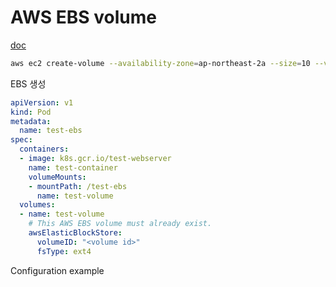 
# AWS EBS volume

[doc](https://kubernetes.io/docs/concepts/storage/volumes/#awselasticblockstore)

```bash
aws ec2 create-volume --availability-zone=ap-northeast-2a --size=10 --volume-type=gp2
```
EBS 생성

```yaml
apiVersion: v1
kind: Pod
metadata:
  name: test-ebs
spec:
  containers:
  - image: k8s.gcr.io/test-webserver
    name: test-container
    volumeMounts:
    - mountPath: /test-ebs
      name: test-volume
  volumes:
  - name: test-volume
    # This AWS EBS volume must already exist.
    awsElasticBlockStore:
      volumeID: "<volume id>"
      fsType: ext4
```
Configuration example


